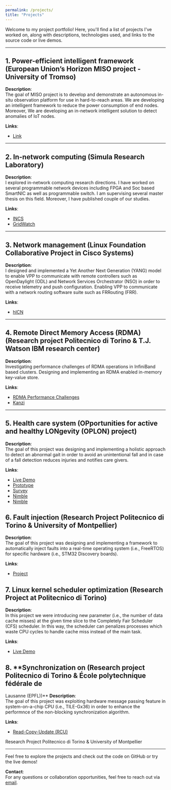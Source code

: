 ```yaml
---
permalink: /projects/
title: "Projects"
---
```

Welcome to my project portfolio! Here, you'll find a list of projects I've worked on, along with descriptions, technologies used, and links to the source code or live demos.

---

## 1. **Power-efficient intelligent framework (European Union’s Horizon MISO project - University of Tromso)**
**Description**:  
The goal of MISO project is to develop and demonstrate an autonomous in-situ observation platform for use in hard-to-reach areas. We are developing an intelligent framework to reduce the power consumption of end nodes. Moreover, We are developing an in-network intelligent solution to detect anomalies of IoT nodes.


**Links**:  
- [Link](https://miso.nilu.no/)

---

## 2. **In-network computing (Simula Research Laboratory)**
**Description**:  
I explored in-network computing research directions. I have worked on several programmable network devices including FPGA and Soc based SmartNIC as well as programmable switch. I am supervising several master thesis on this field. Moreover, I have published couple of our studies.


**Links**:  
- [INCS](https://eng.ox.ac.uk/computing/projects/in-network-ml/incs/)  
- [GridWatch](https://ora.ox.ac.uk/objects/uuid:cae1d460-3da1-4a5e-940e-05eb147a061c/files/svx021g97w)

---

## 3. **Network management (Linux Foundation Collaborative Project in Cisco Systems)**
**Description**:  
I designed and implemented a Yet Another Next Generation (YANG) model to enable VPP to communicate with remote controllers such as OpenDaylight (ODL) and Network Services Orchestrator (NSO) in order to receive telemetry and push configuration.	Enabling VPP to communicate with a network routing software suite such as FRRouting (FRR).


**Links**:  
- [hICN](https://fd.io/documentation/hicn/)


---

## 4. **Remote Direct Memory Access (RDMA) (Research project Politecnico di Torino \& T.J. Watson IBM research center)**
**Description**:  
Investigating performance challenges of RDMA operations in InfiniBand based clusters.
Designing and implementing an RDMA enabled in-memory key-value store.
 

**Links**:  
- [RDMA Performance Challenges](https://ieeexplore.ieee.org/document/9119827)  
- [Kanzi](https://dl.acm.org/doi/pdf/10.1145/3007592.3007594)

---

## 5. **Health care system (OPportunities for active and healthy LONgevity (OPLON) project)**
**Description**:  
The goal of this project was designing and implementing a holistic approach to detect an abnormal gait in order to avoid an unintentional fall and in case of a fall detection reduces injuries and notifies care givers.


**Links**:  
- [Live Demo](https://example.com/project5)  
- [Prototype](https://github.com/username/project5)
- [Survey](https://onlinelibrary.wiley.com/doi/pdf/10.1155/2019/9610567)
- [Nimble](https://www.researchgate.net/profile/Masoud-Hemmatpour/publication/358139568_A_kinematic-based_indoor_fall_surveillance/links/61f26c0d5779d35951da4fa8/A-kinematic-based-indoor-fall-surveillance.pdf)
- [Nimble](https://ieeexplore.ieee.org/stamp/stamp.jsp?arnumber=8029725)

## 6. **Fault injection (Research Project Politecnico di Torino & University of Montpellier)**
**Description**:  
The goal of this project was designing and implementing a framework to automatically inject faults into a real-time operating system (i.e., FreeRTOS) for specific hardware (i.e., STM32 Discovery boards).


**Links**:  
- [Project]()  


## 7. **Linux kernel scheduler optimization (Research Project at Politecnico di Torino)**
**Description**:  
In this project we were introducing new parameter (i.e., the number of data cache misses) at the given time slice to the Completely Fair Scheduler (CFS) scheduler. In this way, the scheduler can penalizes processes which waste CPU cycles to handle cache miss instead of the main task.


**Links**:  
- [Live Demo](https://www.researchgate.net/publication/383057404_Change_scheduling_priority_according_to_cache_miss_rate)  


## 8. **Synchronization on  (Research project Politecnico di Torino & École polytechnique fédérale de
Lausanne (EPFL))**
**Description**:  
	The goal of this project was exploiting hardware message passing feature in system-on-a-chip CPU (i.e., TILE-Gx36) in order to enhance the performnce of the non-blocking synchronization algorithm.


**Links**:  
- [Read-Copy-Update (RCU)]()  








Research Project Politecnico di Torino & University of Montpellier

---

Feel free to explore the projects and check out the code on GitHub or try the live demos!

**Contact**:  
For any questions or collaboration opportunities, feel free to reach out via [email](mailto:your.email@example.com).



